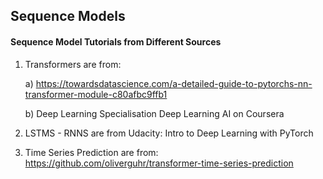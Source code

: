 ## Sequence Models
#### Sequence Model Tutorials from Different Sources

1. Transformers are from:

    a) https://towardsdatascience.com/a-detailed-guide-to-pytorchs-nn-transformer-module-c80afbc9ffb1
    
    b) Deep Learning Specialisation Deep Learning AI on Coursera

2. LSTMS - RNNS are from Udacity: Intro to Deep Learning with PyTorch

3. Time Series Prediction are from: https://github.com/oliverguhr/transformer-time-series-prediction
